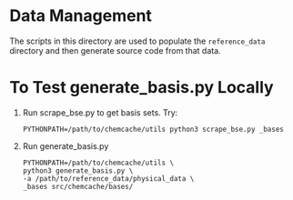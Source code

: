 <!--
  ~ Copyright 2022 NWChemEx-Project
  ~
  ~ Licensed under the Apache License, Version 2.0 (the "License");
  ~ you may not use this file except in compliance with the License.
  ~ You may obtain a copy of the License at
  ~
  ~ http://www.apache.org/licenses/LICENSE-2.0
  ~
  ~ Unless required by applicable law or agreed to in writing, software
  ~ distributed under the License is distributed on an "AS IS" BASIS,
  ~ WITHOUT WARRANTIES OR CONDITIONS OF ANY KIND, either express or implied.
  ~ See the License for the specific language governing permissions and
  ~ limitations under the License.
-->

Data Management
===============

The scripts in this directory are used to populate the `reference_data` 
directory and then generate source code from that data.
    
To Test generate_basis.py Locally
=================================

1. Run scrape_bse.py to get basis sets. Try:
   ```
   PYTHONPATH=/path/to/chemcache/utils python3 scrape_bse.py _bases
   ```
2. Run generate_basis.py
   ```
   PYTHONPATH=/path/to/chemcache/utils \
   python3 generate_basis.py \
   -a /path/to/reference_data/physical_data \
   _bases src/chemcache/bases/
   ```